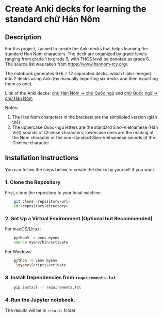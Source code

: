 # Create Anki decks for learning the standard chữ Hán Nôm

## Description
For this project, I aimed to create the Anki decks that helps learning the standard Han Nom characters. The deck are organized by grade levels ranging from grade 1 to grade 5, with THCS level be denoted as grade 6. The source list was taken from https://www.hannom-rcv.org/.

The notebook generates 6+6 = 12 separated decks, which I later merged into 2 decks using Anki (by manually importing six decks and then exporting them as one).

Link of the Anki decks: [chữ Hán Nôm -> chữ Quốc ngữ](https://ankiweb.net/shared/info/447461247) and [chữ Quốc ngữ -> chữ Hán Nôm](https://ankiweb.net/shared/info/737152775)

Notes:
1. The Han Nom characters in the brackets are the simplipied version (giản thể)
2. The uppercase Quoc-ngu letters are the standard Sino-Vietnamese (Hán Việt) sounds of Chinese characters; lowercase ones are the reading of the Nom character or the non-standard Sino-Vietnamese sounds of the Chinese character.

## Installation Instructions

You can follow the steps below to create the decks by yourself if you want.

### 1. **Clone the Repository**
First, clone the repository to your local machine:

```bash
    git clone <repository-url>
    cd <repository-directory>
```

### 2. **Set Up a Virtual Environment (Optional but Recommended)**

For macOS/Linux:
```bash
    python3 -m venv myenv
    source myenv/bin/activate
```
For Windows:
```bash
    python -m venv myenv
    .\myenv\Scripts\activate
```

### 3. Install Dependencies from `requirements.txt`
```bash
    pip install -r requirements.txt
```
### 4. Run the Jupyter notebook.

The results will be in `results` folder
